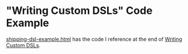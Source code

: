 "Writing Custom DSLs" Code Example
===================

[shipping-dsl-example.html](https://github.com/ngreen77/Writing-Custom-DSLs/blob/master/shipping-dsl-example.html) has the code I reference at the end of [Writing Custom DSLs](https://www.youtube.com/watch?v=lm4jEcnWeKI).
